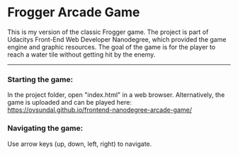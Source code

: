 # Frogger Arcade Game

This is my version of the classic Frogger game. The project is part of Udacitys Front-End Web Developer Nanodegree, which provided the game engine and graphic resources. The goal of the game is for the player to reach a water tile without getting hit by the enemy.

---
### Starting the game:

In the project folder, open "index.html" in a web browser. Alternatively, the game is uploaded and can be played here: https://ovsundal.github.io/frontend-nanodegree-arcade-game/

### Navigating the game:

Use arrow keys (up, down, left, right) to navigate.

